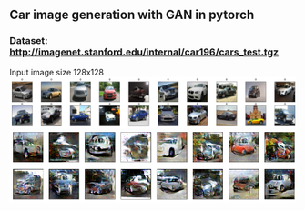 ## Car image generation with GAN in pytorch

### Dataset: http://imagenet.stanford.edu/internal/car196/cars_test.tgz

Input image size 128x128
![alt text](Cars1.png "Training Images")
![alt text](Cars.png "Generated Images")

